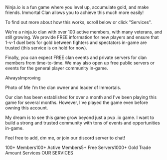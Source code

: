Ninja.io is a fun game where you level up, accumulate gold, and make friends. Immortal Clan allows you to achieve this much more easily!

To find out more about how this works, scroll below or click "Services".

We're a ninja.io clan with over 100 active members, with many veterans, and still growing. We provide FREE information for new players and ensure that 1-v-1 duel bets for gold between fighters and spectators in-game are trusted (this service is on hold for now).

Finally, you can expect FREE clan events and private servers for clan members from time-to-time. We may also open up free public servers or events for the general player community in-game.

AlwaysImproving

Photo of Me
I'm the clan owner and leader of Immortals.

Our clan has been established for over a month and I've been playing this game for several months. However, I've played the game even before owning this account.

My dream is to see this game grow beyond just a pvp .io game. I want to build a strong and trusted community with tons of events and opportunities in-game.

Feel free to add, dm me, or join our discord server to chat!

100+
Members100+
Active Members5+
Free Servers1000+
Gold Trade Amount
Services
OUR SERVICES


